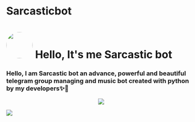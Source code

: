 # Sarcasticbot
<h1> <img src="https://te.legra.ph/file/90124a5be58c0f1812203.jpg" width="70px" style="border-radius: 50%"> Hello, It's me Sarcastic bot</h1>

<h3 "center">Hello, I am Sarcastic bot an advance, powerful and beautiful telegram group managing and music bot created with python by my developers✨👀</h3>

<p align="center">
   
  <img align="middle" src="https://te.legra.ph/file/20448c89e87be7a70d307.jpg" />
</p>
<img src="https://user-images.githubusercontent.com/73097560/115834477-dbab4500-a447-11eb-908a-139a6edaec5c.gif">
